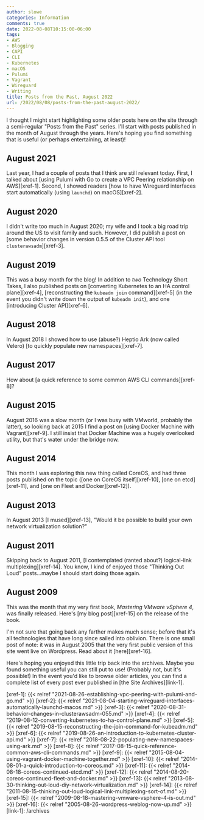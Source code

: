 ```yaml
---
author: slowe
categories: Information
comments: true
date: 2022-08-08T10:15:00-06:00
tags:
- AWS
- Blogging
- CAPI
- CLI
- Kubernetes
- macOS
- Pulumi
- Vagrant
- Wireguard
- Writing
title: Posts from the Past, August 2022
url: /2022/08/08/posts-from-the-past-august-2022/
---
```


I thought I might start highlighting some older posts here on the site through a semi-regular "Posts from the Past" series. I'll start with posts published in the month of August through the years. Here's hoping you find something that is useful (or perhaps entertaining, at least)!<!--more-->

## August 2021

Last year, I had a couple of posts that I think are still relevant today. First, I talked about [using Pulumi with Go to create a VPC Peering relationship on AWS][xref-1]. Second, I showed readers [how to have Wireguard interfaces start automatically (using `launchd`) on macOS][xref-2].

## August 2020

I didn't write too much in August 2020; my wife and I took a big road trip around the US to visit family and such. However, I did publish a post on [some behavior changes in version 0.5.5 of the Cluster API tool `clusterawsadm`][xref-3].

## August 2019

This was a busy month for the blog! In addition to _two_ Technology Short Takes, I also published posts on [converting Kubernetes to an HA control plane][xref-4], [reconstructing the `kubeadm join` command][xref-5] (in the event you didn't write down the output of `kubeadm init`), and one [introducing Cluster API][xref-6].

## August 2018

In August 2018 I showed how to use (abuse?) Heptio Ark (now called Velero) [to quickly populate new namespaces][xref-7].

## August 2017

How about [a quick reference to some common AWS CLI commands][xref-8]?

## August 2015

August 2016 was a slow month (or I was busy with VMworld, probably the latter), so looking back at 2015 I find a post on [using Docker Machine with Vagrant][xref-9]. I still insist that Docker Machine was a hugely overlooked utility, but that's water under the bridge now.

## August 2014

This month I was exploring this new thing called CoreOS, and had three posts published on the topic ([one on CoreOS itself][xref-10], [one on etcd][xref-11], and [one on Fleet and Docker][xref-12]).

## August 2013

In August 2013 [I mused][xref-13], "Would it be possible to build your own network virtualization solution?"

## August 2011

Skipping back to August 2011, [I contemplated (ranted about?) logical-link multiplexing][xref-14]. You know, I kind of enjoyed those "Thinking Out Loud" posts...maybe I should start doing those again.

## August 2009

This was the month that my very first book, _Mastering VMware vSphere 4_, was finally released. Here's [my blog post][xref-15] on the release of the book.

I'm not sure that going back any farther makes much sense; before that it's all technologies that have long since sailed into oblivion. There is one small post of note: it was in August 2005 that the very first public version of this site went live on Wordpress. Read about it [here][xref-16].

Here's hoping you enjoyed this little trip back into the archives. Maybe you found something useful you can still put to use! (Probably not, but it's possible!) In the event you'd like to browse older articles, you can find a complete list of every post ever published in [the Site Archives][link-1].

[xref-1]: {{< relref "2021-08-26-establishing-vpc-peering-with-pulumi-and-go.md" >}}
[xref-2]: {{< relref "2021-08-04-starting-wireguard-interfaces-automatically-launchd-macos.md" >}}
[xref-3]: {{< relref "2020-08-31-behavior-changes-in-clusterawsadm-055.md" >}}
[xref-4]: {{< relref "2019-08-12-converting-kubernetes-to-ha-control-plane.md" >}}
[xref-5]: {{< relref "2019-08-15-reconstructing-the-join-command-for-kubeadm.md" >}}
[xref-6]: {{< relref "2019-08-26-an-introduction-to-kubernetes-cluster-api.md" >}}
[xref-7]: {{< relref "2018-08-22-populating-new-namespaces-using-ark.md" >}}
[xref-8]: {{< relref "2017-08-15-quick-reference-common-aws-cli-commands.md" >}}
[xref-9]: {{< relref "2015-08-04-using-vagrant-docker-machine-together.md" >}}
[xref-10]: {{< relref "2014-08-01-a-quick-introduction-to-coreos.md" >}}
[xref-11]: {{< relref "2014-08-18-coreos-continued-etcd.md" >}}
[xref-12]: {{< relref "2014-08-20-coreos-continued-fleet-and-docker.md" >}}
[xref-13]: {{< relref "2013-08-30-thinking-out-loud-diy-network-virtualization.md" >}}
[xref-14]: {{< relref "2011-08-15-thinking-out-loud-logical-link-multiplexing-sort-of.md" >}}
[xref-15]: {{< relref "2009-08-18-mastering-vmware-vsphere-4-is-out.md" >}}
[xref-16]: {{< relref "2005-08-26-wordpress-weblog-now-up.md" >}}
[link-1]: /archives

